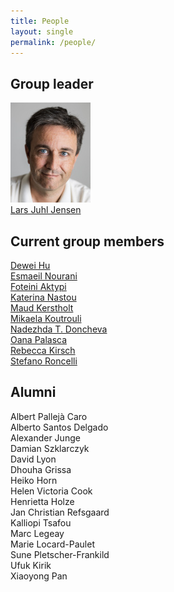 ```yaml
---
title: People
layout: single
permalink: /people/
---
```

## Group leader
![Portrait of Lars Juhl Jensen](people_larsjuhljensen.jpg)  
[Lars Juhl Jensen](/people/larsjuhljensen/)

## Current group members
[Dewei Hu](https://www.linkedin.com/in/dewei-hu-65a717197/)  
[Esmaeil Nourani](https://www.linkedin.com/in/esmaeil-nourani-84618753/)  
[Foteini Aktypi](https://www.linkedin.com/in/foteini-aktypi-8746977a/)  
[Katerina Nastou](/people/katerinanastou/)  
[Maud Kerstholt](https://www.linkedin.com/in/mkerstholt/)  
[Mikaela Koutrouli](https://www.linkedin.com/in/mikaela-koutrouli-24a877156/)  
[Nadezhda T. Doncheva](/people/nadezhdatdoncheva/)  
[Oana Palasca](https://www.linkedin.com/in/oanapalasca/)  
[Rebecca Kirsch](https://www.linkedin.com/in/rebecca-kirsch/)  
[Stefano Roncelli](https://www.linkedin.com/in/stefano-roncelli-359070217/)

## Alumni
Albert Pallejà Caro  
Alberto Santos Delgado  
Alexander Junge  
Damian Szklarczyk  
David Lyon  
Dhouha Grissa  
Heiko Horn  
Helen Victoria Cook  
Henrietta Holze  
Jan Christian Refsgaard  
Kalliopi Tsafou  
Marc Legeay  
Marie Locard-Paulet  
Sune Pletscher-Frankild  
Ufuk Kirik  
Xiaoyong Pan

